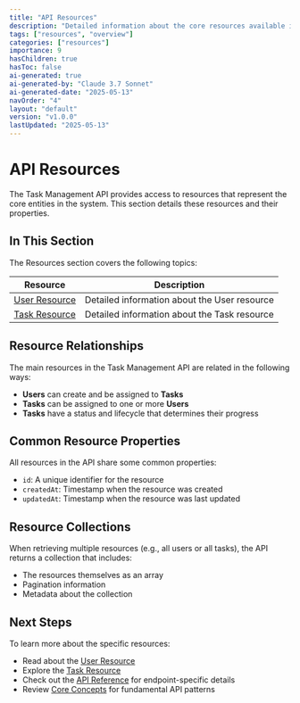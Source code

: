 ```yaml
---
title: "API Resources"
description: "Detailed information about the core resources available in the Task Management API."
tags: ["resources", "overview"]
categories: ["resources"]
importance: 9
hasChildren: true
hasToc: false
ai-generated: true
ai-generated-by: "Claude 3.7 Sonnet"
ai-generated-date: "2025-05-13"
navOrder: "4"
layout: "default"
version: "v1.0.0"
lastUpdated: "2025-05-13"
---
```


# API Resources

The Task Management API provides access to resources that represent the core entities in the system. This section details these resources and their properties.

## In This Section

The Resources section covers the following topics:

| Resource | Description |
|----------|-------------|
| [User Resource](resources/user-resource.md) | Detailed information about the User resource |
| [Task Resource](resources/task-resource.md) | Detailed information about the Task resource |

## Resource Relationships

The main resources in the Task Management API are related in the following ways:

- **Users** can create and be assigned to **Tasks**
- **Tasks** can be assigned to one or more **Users**
- **Tasks** have a status and lifecycle that determines their progress

## Common Resource Properties

All resources in the API share some common properties:

- `id`: A unique identifier for the resource
- `createdAt`: Timestamp when the resource was created
- `updatedAt`: Timestamp when the resource was last updated

## Resource Collections

When retrieving multiple resources (e.g., all users or all tasks), the API returns a collection that includes:

- The resources themselves as an array
- Pagination information
- Metadata about the collection

## Next Steps

To learn more about the specific resources:

- Read about the [User Resource](resources/user-resource.md)
- Explore the [Task Resource](resources/task-resource.md)
- Check out the [API Reference](api-reference.md) for endpoint-specific details
- Review [Core Concepts](core-concepts.md) for fundamental API patterns


